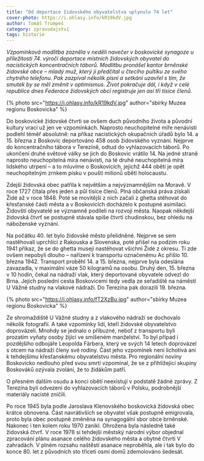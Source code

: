 ```yaml
---
title: "Od deportace židovského obyvatelstva uplynulo 74 let"
cover-photo: https://i.ohlasy.info/kR19kdV.jpg
author: Tomáš Trumpeš
category: zpravodajství
tags: historie
---
```


*Vzpomínková modlitba zazněla v neděli navečer v boskovické synagoze u příležitosti 74. výročí deportace místních židovských obyvatel do nacistických koncentračních táborů. Modlitbu pronášel kantor brněnské židovské obce – mladý muž, který ji předčítal u čtecího pultíku ze svého chytrého telefonu. Pak zazpíval několik písní a setkání uzavřel s tím, že smutek by se měl změnit v optimismus. Život pokračuje dál, i když v celé republice dnes Federace židovských obcí registruje jen asi tři tisíce členů.*

{% photo src="https://i.ohlasy.info/kR19kdV.jpg" author="sbírky Muzea regionu Boskovicka" %}

Do boskovické židovské čtvrti se ovšem duch původního života a původní kultury vrací už jen ve vzpomínkách. Naprosto neuchopitelné míře nenávisti podlehl téměř absolutně: na příkaz nacistických okupačních úřadů bylo 14. a 15. března z Boskovic deportováno 458 osob židovského vyznání. Nejprve do koncentračního tábora v Terezíně, odtud do vyhlazovacích táborů. Po ukončení druhé světové války se jich do Boskovic vrátilo 14. Na jedné straně naprosto neuchopitelná míra nenávisti, na té druhé neuchopitelná míra lidského utrpení – a to mluvíme o Boskovicích, jejichž 444 obětí je opět neuchopitelným zrnkem písku v poušti milionů obětí holocaustu.

Zdejší židovská obec patřila k největším a nejvýznamnějším na Moravě. V roce 1727 čítala přes jeden a půl tisíce členů. Plná občanská práva získali Židé až v roce 1848. Poté se movitější z nich začali z ghetta stěhovat do křesťanské části města a v Boskovicích docházelo k postupné asimilaci. Židovští obyvatelé se významně podíleli na rozvoji města. Naopak někdejší židovská čtvrť se postupně stávala spíše čtvrtí chudinskou, bez ohledu na náboženské vyznání. 

Na počátku 40. let bylo židovské město přelidněné. Nejprve se sem nastěhovali uprchlíci z Rakouska a Slovenska, poté přišel na podzim roku 1941 příkaz, že se do ghetta musejí nastěhovat všichni Židé z okresu. Ti zde ovšem nepobyli dlouho – nařízení k transportu označenému Ac přišlo 10. března 1942. Transport proběhl 14. a 15. března, nejprve byla odeslána zavazadla, v maximální váze 50 kilogramů na osobu. Druhý den, 15. března v 10 hodin, čekal na nádraží vlak, který deportované obyvatele odvezl do Brna. Jejich poslední cesta Boskovicemi tedy vedla ze seřadiště na náměstí U Vážné studny na vlakové nádraží. Do Terezína pak dorazili 19. března. 

{% photo src="https://i.ohlasy.info/fT2XzBu.jpg" author="sbírky Muzea regionu Boskovicka" %}

Ze shromaždiště U Vážné studny a z vlakového nádraží se dochovalo několik fotografií. A také vzpomínky lidí, kteří židovské obyvatelstvo doprovázeli. Mnohdy se jednalo o příbuzné, neboť z transportu byli prozatím vyňaty osoby žijící ve smíšeném manželství. To byl případ i pozdějšího odbojáře Leopolda Färbera, který ve svých 14 letech doprovázel s otcem na nádraží členy své rodiny. Část jeho vzpomínek není lichotivá ani k tehdejšímu křesťanskému obyvatelstvu města. Pro regionální noviny Boskovicko nedlouho před svou smrtí vzpomínal, že se z přihlížející skupiny Boskováků ozývala zvolání, že to židákům patří. 

O přesném dalším osudu a konci obětí neexistují v podstatě žádné zprávy. Z Terezína byli odvezeni do vyhlazovacích táborů v Polsku, podrobnější materiály nacisté zničili.

Po roce 1945 byla podle Jaroslava Klenovského boskovická židovská obec krátce obnovena. Část navrátivších se obyvatel však postupně emigrovala, proto byla obec postupně změněna na synagogální sbor obce brněnské. Nakonec i ten kolem roku 1970 zanikl. Ohrožena byla následně také židovská čtvrť. V roce 1978 si tehdejší městský národní výbor objednal zpracování plánu asanace celého židovského města a obytné čtvrti V zahradách. V plném rozsahu naštěstí asanace neproběhla, ale i tak bylo do konce 80. let z původních sto třiceti osmi domů zdemolováno šedesát.


